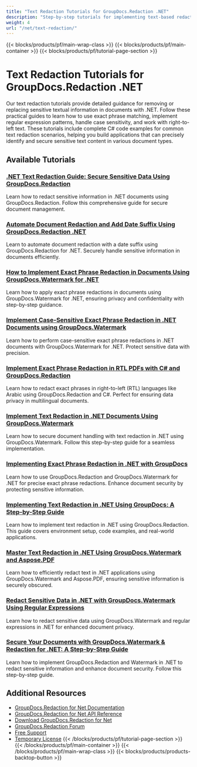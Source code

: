 ```yaml
---
title: "Text Redaction Tutorials for GroupDocs.Redaction .NET"
description: "Step-by-step tutorials for implementing text-based redactions using exact phrases, regular expressions, and case sensitivity options in GroupDocs.Redaction for .NET."
weight: 4
url: "/net/text-redaction/"
---
```

{{< blocks/products/pf/main-wrap-class >}}
{{< blocks/products/pf/main-container >}}
{{< blocks/products/pf/tutorial-page-section >}}
# Text Redaction Tutorials for GroupDocs.Redaction .NET

Our text redaction tutorials provide detailed guidance for removing or replacing sensitive textual information in documents with .NET. Follow these practical guides to learn how to use exact phrase matching, implement regular expression patterns, handle case sensitivity, and work with right-to-left text. These tutorials include complete C# code examples for common text redaction scenarios, helping you build applications that can precisely identify and secure sensitive text content in various document types.

## Available Tutorials

### [.NET Text Redaction Guide&#58; Secure Sensitive Data Using GroupDocs.Redaction](./net-redact-text-groupdocs-redaction-guide/)
Learn how to redact sensitive information in .NET documents using GroupDocs.Redaction. Follow this comprehensive guide for secure document management.

### [Automate Document Redaction and Add Date Suffix Using GroupDocs.Redaction .NET](./automate-document-redaction-groupdocs-date-suffix/)
Learn to automate document redaction with a date suffix using GroupDocs.Redaction for .NET. Securely handle sensitive information in documents efficiently.

### [How to Implement Exact Phrase Redaction in Documents Using GroupDocs.Watermark for .NET](./exact-phrase-redaction-groupdocs-net/)
Learn how to apply exact phrase redactions in documents using GroupDocs.Watermark for .NET, ensuring privacy and confidentiality with step-by-step guidance.

### [Implement Case-Sensitive Exact Phrase Redaction in .NET Documents using GroupDocs.Watermark](./case-sensitive-exact-phrase-redaction-groupdocs-dotnet/)
Learn how to perform case-sensitive exact phrase redactions in .NET documents with GroupDocs.Watermark for .NET. Protect sensitive data with precision.

### [Implement Exact Phrase Redaction in RTL PDFs with C# and GroupDocs.Redaction](./exact-phrase-redaction-rtl-csharp-groupdocs-redaction/)
Learn how to redact exact phrases in right-to-left (RTL) languages like Arabic using GroupDocs.Redaction and C#. Perfect for ensuring data privacy in multilingual documents.

### [Implement Text Redaction in .NET Documents Using GroupDocs.Watermark](./groupdocs-watermark-net-text-redaction-implementation/)
Learn how to secure document handling with text redaction in .NET using GroupDocs.Watermark. Follow this step-by-step guide for a seamless implementation.

### [Implementing Exact Phrase Redaction in .NET with GroupDocs](./exact-phrase-redaction-dotnet-groupdocs/)
Learn how to use GroupDocs.Redaction and GroupDocs.Watermark for .NET for precise exact phrase redactions. Enhance document security by protecting sensitive information.

### [Implementing Text Redaction in .NET Using GroupDocs&#58; A Step-by-Step Guide](./implement-text-redaction-dotnet-groupdocs/)
Learn how to implement text redaction in .NET using GroupDocs.Redaction. This guide covers environment setup, code examples, and real-world applications.

### [Master Text Redaction in .NET Using GroupDocs.Watermark and Aspose.PDF](./text-redaction-net-groupdocs-watermark-aspose-pdf/)
Learn how to efficiently redact text in .NET applications using GroupDocs.Watermark and Aspose.PDF, ensuring sensitive information is securely obscured.

### [Redact Sensitive Data in .NET with GroupDocs.Watermark Using Regular Expressions](./redact-sensitive-data-net-groupdocs-watermark/)
Learn how to redact sensitive data using GroupDocs.Watermark and regular expressions in .NET for enhanced document privacy.

### [Secure Your Documents with GroupDocs.Watermark & Redaction for .NET&#58; A Step-by-Step Guide](./groupdocs-watermark-redaction-secure-documents/)
Learn how to implement GroupDocs.Redaction and Watermark in .NET to redact sensitive information and enhance document security. Follow this step-by-step guide.

## Additional Resources

- [GroupDocs.Redaction for Net Documentation](https://docs.groupdocs.com/redaction/net/)
- [GroupDocs.Redaction for Net API Reference](https://reference.groupdocs.com/redaction/net/)
- [Download GroupDocs.Redaction for Net](https://releases.groupdocs.com/redaction/net/)
- [GroupDocs.Redaction Forum](https://forum.groupdocs.com/c/redaction)
- [Free Support](https://forum.groupdocs.com/)
- [Temporary License](https://purchase.groupdocs.com/temporary-license/)
{{< /blocks/products/pf/tutorial-page-section >}}
{{< /blocks/products/pf/main-container >}}
{{< /blocks/products/pf/main-wrap-class >}}
{{< blocks/products/products-backtop-button >}}